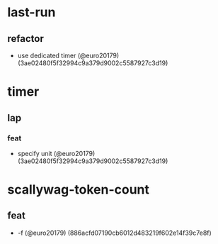 # last-run

## refactor

* use dedicated timer (@euro20179) (3ae02480f5f32994c9a379d9002c5587927c3d19)


# timer

## lap

### feat

* specify unit (@euro20179) (3ae02480f5f32994c9a379d9002c5587927c3d19)


# scallywag-token-count

## feat

* -f (@euro20179) (886acfd07190cb6012d483219f602e14f39c7e8f)


